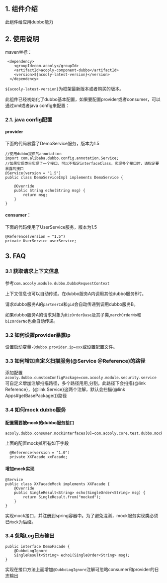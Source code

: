 <!-- title: dubbo组件 -->
<!-- type: infrastructure -->
<!-- author: qiubo -->

## 1. 组件介绍

此组件给应用dubbo能力

## 2. 使用说明

maven坐标：

     <dependency>
        <groupId>com.acooly</groupId>
        <artifactId>acooly-component-dubbo</artifactId>
        <version>${acooly-latest-version}</version>
      </dependency>

`${acooly-latest-version}`为框架最新版本或者购买的版本。

此组件已经初始化了dubbo基本配置，如果要配置provider或者consumer，可以通过xml或者java config来配置：
    
### 2.1. java config配置

#### provider

下面的代码暴露了DemoService服务，版本为1.5

	//使用dubbo提供的annotation
	import com.alibaba.dubbo.config.annotation.Service;
	//如果实现类只实现了一个接口，可以不指定interfaceClass，实现多个接口时，请指定要暴露的接口
	@Service(version = "1.5")
	public class DemoServiceImpl implements DemoService {
	
		@Override
		public String echo(String msg) {
			return msg;
		}
	}


#### consumer：

下面的代码使用了UserService服务，版本为1.5

	@Reference(version = "1.5")
	private UserService userService;


## 3. FAQ

### 3.1 获取请求上下文信息

参考`com.acooly.module.dubbo.DubboRequestContext`

上下文信息也可以自动传递。在dubbo服务A内调用其他dubbo服务B时。

请求dubbo服务A的`partnerId`和`gid`会自动传递到调用dubbo服务B。

如果dubbo服务A的请求对象为`BizOrderBase`及其子类,`merchOrderNo`和`bizOrderNo`也会自动传递。

### 3.2 如何设置provider暴露ip

设置启动变量`-Ddubbo.provider.ip=xxx`或设置配置文件。

### 3.3 如何增加自定义扫描服务(@Service @Reference)的路径

添加配置`acooly.dubbo.cumstomConfigPackage=com.acooly.module.security.service`
可自定义增加注解扫描路径，多个路径用用,分割，此路径下会扫描{@link Reference}，{@link Service}这两个注解，默认会扫描{@link Apps#getBasePackage()}路径

### 3.4 如何mock dubbo服务

#### 配置需要被mock的dubbo服务接口

    acooly.dubbo.consumer.mockInterfaces[0]=com.acooly.core.test.dubbo.mock.XXFacade

上面的配置mock掉所有如下字段

      @Reference(version = "1.0")
      private XXFacade xxFacade;

#### 增加mock实现

    @Service
    public class XXFacadeMock implements XXFacade {
        @Override
        public SingleResult<String> echo(SingleOrder<String> msg) {
            return SingleResult.from("mocked");
        }
    }

实现mock接口，并注册到spring容器中。为了避免混淆，mock服务实现类必须已`Mock`为后缀。


### 3.4 忽略Log日志输出

    public interface DemoFacade {
        @DubboLogIgnore
        SingleResult<String> echo1(SingleOrder<String> msg);
    }

实现在接口方法上面增加`@DubboLogIgnore`注解可忽略consumer和provider的日志输出